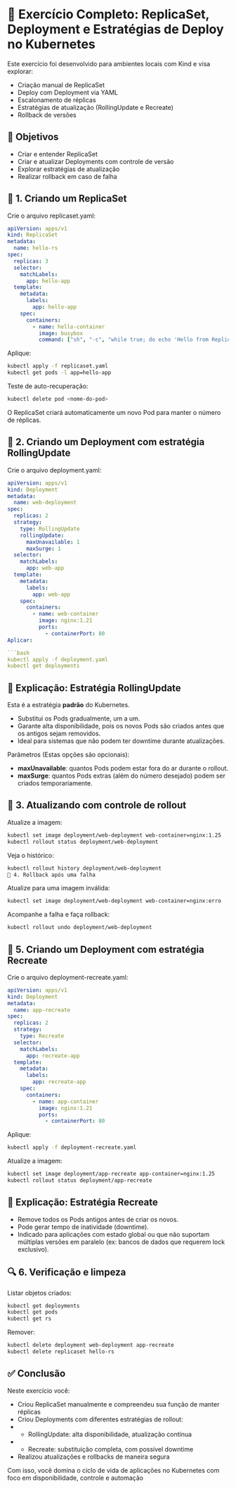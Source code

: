 # 🧪 Exercício Completo: ReplicaSet, Deployment e Estratégias de Deploy no Kubernetes
Este exercício foi desenvolvido para ambientes locais com Kind e visa explorar:

- Criação manual de ReplicaSet
- Deploy com Deployment via YAML
- Escalonamento de réplicas
- Estratégias de atualização (RollingUpdate e Recreate)
- Rollback de versões

## 🎯 Objetivos
- Criar e entender ReplicaSet
- Criar e atualizar Deployments com controle de versão
- Explorar estratégias de atualização
- Realizar rollback em caso de falha

## 🔧 1. Criando um ReplicaSet
Crie o arquivo replicaset.yaml:

```yaml
apiVersion: apps/v1
kind: ReplicaSet
metadata:
  name: hello-rs
spec:
  replicas: 3
  selector:
    matchLabels:
      app: hello-app
  template:
    metadata:
      labels:
        app: hello-app
    spec:
      containers:
        - name: hello-container
          image: busybox
          command: ["sh", "-c", "while true; do echo 'Hello from ReplicaSet'; sleep 10; done"]
```

Aplique:

```bash
kubectl apply -f replicaset.yaml
kubectl get pods -l app=hello-app
```

Teste de auto-recuperação:

```bash
kubectl delete pod <nome-do-pod>
```

O ReplicaSet criará automaticamente um novo Pod para manter o número de réplicas.

## 🚀 2. Criando um Deployment com estratégia RollingUpdate
Crie o arquivo deployment.yaml:

```yaml
apiVersion: apps/v1
kind: Deployment
metadata:
  name: web-deployment
spec:
  replicas: 2
  strategy:
    type: RollingUpdate
    rollingUpdate:
      maxUnavailable: 1
      maxSurge: 1
  selector:
    matchLabels:
      app: web-app
  template:
    metadata:
      labels:
        app: web-app
    spec:
      containers:
        - name: web-container
          image: nginx:1.21
          ports:
            - containerPort: 80
Aplicar:

```bash
kubectl apply -f deployment.yaml
kubectl get deployments
```
## 📘 Explicação: Estratégia RollingUpdate
Esta é a estratégia **padrão** do Kubernetes.

- Substitui os Pods gradualmente, um a um.
- Garante alta disponibilidade, pois os novos Pods são criados antes que os antigos sejam removidos.
- Ideal para sistemas que não podem ter downtime durante atualizações.

Parâmetros (Estas opções são opcionais):

- **maxUnavailable**: quantos Pods podem estar fora do ar durante o rollout.
- **maxSurge**: quantos Pods extras (além do número desejado) podem ser criados temporariamente.

## 🔄 3. Atualizando com controle de rollout
Atualize a imagem:

```bash
kubectl set image deployment/web-deployment web-container=nginx:1.25
kubectl rollout status deployment/web-deployment
```
Veja o histórico:

```bash
kubectl rollout history deployment/web-deployment
🧯 4. Rollback após uma falha
```
Atualize para uma imagem inválida:

```bash
kubectl set image deployment/web-deployment web-container=nginx:erro
```
Acompanhe a falha e faça rollback:

```bash
kubectl rollout undo deployment/web-deployment
```
## 🔁 5. Criando um Deployment com estratégia Recreate
Crie o arquivo deployment-recreate.yaml:

```yaml
apiVersion: apps/v1
kind: Deployment
metadata:
  name: app-recreate
spec:
  replicas: 2
  strategy:
    type: Recreate
  selector:
    matchLabels:
      app: recreate-app
  template:
    metadata:
      labels:
        app: recreate-app
    spec:
      containers:
        - name: app-container
          image: nginx:1.21
          ports:
            - containerPort: 80
```
Aplique:

```bash
kubectl apply -f deployment-recreate.yaml
```
Atualize a imagem:

```bash
kubectl set image deployment/app-recreate app-container=nginx:1.25
kubectl rollout status deployment/app-recreate
```
## 📘 Explicação: Estratégia Recreate
- Remove todos os Pods antigos antes de criar os novos.
- Pode gerar tempo de inatividade (downtime).
- Indicado para aplicações com estado global ou que não suportam múltiplas versões em paralelo (ex: bancos de dados que requerem lock exclusivo).

## 🔍 6. Verificação e limpeza
Listar objetos criados:

```bash
kubectl get deployments
kubectl get pods
kubectl get rs
```
Remover:

```bash
kubectl delete deployment web-deployment app-recreate
kubectl delete replicaset hello-rs
```
## ✅ Conclusão
Neste exercício você:

- Criou ReplicaSet manualmente e compreendeu sua função de manter réplicas
- Criou Deployments com diferentes estratégias de rollout:
- - RollingUpdate: alta disponibilidade, atualização contínua
- - Recreate: substituição completa, com possível downtime
- Realizou atualizações e rollbacks de maneira segura

Com isso, você domina o ciclo de vida de aplicações no Kubernetes com foco em disponibilidade, controle e automação